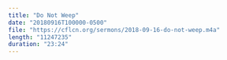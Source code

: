 ```yaml
---
title: "Do Not Weep"
date: "20180916T100000-0500"
file: "https://cflcn.org/sermons/2018-09-16-do-not-weep.m4a"
length: "11247235"
duration: "23:24"
---
```

